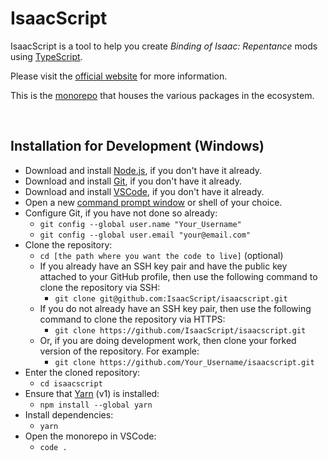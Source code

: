 # IsaacScript

<!-- markdownlint-disable MD033 -->

IsaacScript is a tool to help you create _Binding of Isaac: Repentance_ mods using [TypeScript](https://www.typescriptlang.org/).

Please visit the [official website](https://isaacscript.github.io/) for more information.

This is the [monorepo](https://en.wikipedia.org/wiki/Monorepo) that houses the various packages in the ecosystem.

<br>

## Installation for Development (Windows)

- Download and install [Node.js](https://nodejs.org/en/download/), if you don't have it already.
- Download and install [Git](https://git-scm.com/), if you don't have it already.
- Download and install [VSCode](https://https://code.visualstudio.com/), if you don't have it already.
- Open a new [command prompt window](https://www.howtogeek.com/235101/10-ways-to-open-the-command-prompt-in-windows-10/) or shell of your choice.
- Configure Git, if you have not done so already:
  - `git config --global user.name "Your_Username"`
  - `git config --global user.email "your@email.com"`
- Clone the repository:
  - `cd [the path where you want the code to live]` (optional)
  - If you already have an SSH key pair and have the public key attached to your GitHub profile, then use the following command to clone the repository via SSH:
    - `git clone git@github.com:IsaacScript/isaacscript.git`
  - If you do not already have an SSH key pair, then use the following command to clone the repository via HTTPS:
    - `git clone https://github.com/IsaacScript/isaacscript.git`
  - Or, if you are doing development work, then clone your forked version of the repository. For example:
    - `git clone https://github.com/Your_Username/isaacscript.git`
- Enter the cloned repository:
  - `cd isaacscript`
- Ensure that [Yarn](https://classic.yarnpkg.com/lang/en/) (v1) is installed:
  - `npm install --global yarn`
- Install dependencies:
  - `yarn`
- Open the monorepo in VSCode:
  - `code .`

<br>
